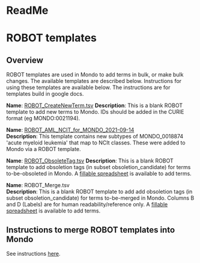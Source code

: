 # ReadMe

# ROBOT templates

## Overview
ROBOT templates are used in Mondo to add terms in bulk, or make bulk changes. The available templates are described below. Instructions for using these templates are available below. The instructions are for templates build in google docs.

**Name**: [ROBOT_CreateNewTerm.tsv](https://github.com/monarch-initiative/mondo/blob/master/src/templates/ROBOT_CreateNewTerm.tsv)
**Description**: This is a blank ROBOT template to add new terms to Mondo. IDs should be added in the CURIE format (eg MONDO:0021194).

**Name**: [ROBOT_AML_NCIT_for_MONDO_2021-09-14](https://github.com/monarch-initiative/mondo/blob/master/src/templates/ROBOT_AML_NCIT_for_MONDO_2021-09-14.tsv)  
**Description**: This template contains new subtypes of MONDO_0018874 'acute myeloid leukemia' that map to NCIt classes. These were added to Mondo via a ROBOT template.

**Name**: [ROBOT_ObsoleteTag.tsv](https://github.com/monarch-initiative/mondo/blob/master/src/templates/ROBOT_ObsoleteTag.tsv)
**Description**: This is a blank ROBOT template to add obsoletion tags (in subset obsoletion_candidate) for terms to-be-obsoleted in Mondo. A [fillable spreadsheet](https://docs.google.com/spreadsheets/d/1tt1Wk70j9XiHLV1vKQyNiHhaazh286pobpJk1ecSCCg/edit#gid=505727337) is available to add terms.

**Name**: ROBOT_Merge.tsv  
**Description**: This is a blank ROBOT template to add add obsoletion tags (in subset obsoletion_candidate) for terms to-be-merged in Mondo. Columns B and D (Labels) are for human readability/reference only. A [fillable spreadsheet](https://docs.google.com/spreadsheets/d/1tt1Wk70j9XiHLV1vKQyNiHhaazh286pobpJk1ecSCCg/edit#gid=1109324509) is available to add terms.

## Instructions to merge ROBOT templates into Mondo

See instructions [here](https://mondo.readthedocs.io/en/latest/editors-guide/robot-template/).

